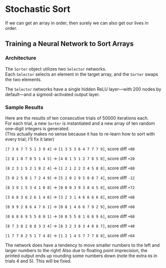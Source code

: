 # Stochastic Sort
If we can get an array in order, then surely we can also get our lives in order.

## Training a Neural Network to Sort Arrays

### Architecture
The `Sorter` object utilizes two `Selector` networks.  
Each `Selector` selects an element in the target array, and the `Sorter` swaps the two elements.

The `Selector` networks have a single hidden ReLU layer—with 200 nodes by default—and a sigmoid-activated output layer.

### Sample Results
Here are the results of ten consecutive trials of 50000 iterations each.  
For each trial, a new `Sorter` is instantiated and a new array of ten random one-digit integers is generated.  
(This actually makes no sense because it has to re-learn how to sort with every trial; I'll fix it later)

`[7 3 6 7 7 5 1 3 9 4]` -> `[1 3 5 3 6 4 7 7 7 9]`, score diff `+80`

`[2 8 1 0 7 0 5 1 4 5]` -> `[4 0 1 5 1 2 7 8 5 0]`, score diff `+20`

`[8 2 3 1 5 2 1 8 2 4]` -> `[1 2 1 2 2 3 4 5 8 8]`, score diff `+80`

`[5 0 2 5 8 1 7 2 4 9]` -> `[5 2 0 2 9 5 0 8 7 4]`, score diff `-12`

`[8 3 9 1 5 3 4 1 0 8]` -> `[0 0 0 3 9 3 8 4 5 8]`, score diff `+72`

`[3 6 8 3 6 2 6 1 4 6]` -> `[3 2 3 1 4 6 6 6 6 8]`, score diff `+68`

`[0 9 9 2 8 6 4 7 6 1]` -> `[0 8 1 4 6 6 7 9 2 9]`, score diff `+60`

`[0 6 8 6 9 5 5 8 0 1]` -> `[0 0 5 5 8 1 6 8 9 6]`, score diff `+68`

`[8 7 3 8 2 8 8 3 3 4]` -> `[8 3 2 3 8 3 4 8 8 7]`, score diff `+40`

`[1 7 7 8 2 5 1 7 4 8]` -> `[1 2 1 4 5 7 7 7 8 8]`, score diff `+64`

The network does have a tendency to move smaller numbers to the left and larger numbers to the right! Also due to floating point imprecision, the printed output ends up rounding some numbers down (note the extra `0`s in trials 4 and 5). This will be fixed.
